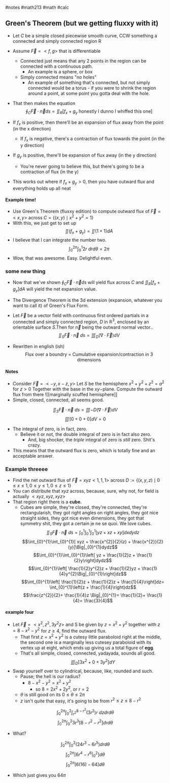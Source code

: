 #notes #math213 #math #calc



## Green's Theorem (but we getting fluxxy with it)
- Let $C$ be a simple closed piecewise smooth curve, CCW something a connected and simply connected region R
- Assume $\vec{F}=<f,g>$ that is differentiable
	- Connected just means that any 2 points in the region can be connected with a continuous path.
		- An example is a sphere, or box
	- Simply connected means "no holes"
		- An example of something that's connected, but not simply connected would be a torus - if you were to shrink the region around a point, at some point you gotta deal with the hole.
- That then makes the equation
	$$\oint_{C}\vec{F}\cdot\vec{n} ds = \iint_{R}[f_{x}+g_{y}\text{ honestly I dunno I whiffed this one}]$$
	
- If $f_{x}$ is positive, then there'll be an expansion of flux away from the point (in the x direction)
	- If $f_{x}$ is negative, there's a contraction of flux towards the point (in the y direction)
- If $g_{y}$ is positive, there'll be expansion of flux away (in the y direction)
	- You're never going to believe this, but there's going to be a contraction of flux (in the y)
- This works out where if $f_{x}+g_{y}>0$, then you have outward flux and everything holds up all neat

#### Example time!
- Use Green's Theorem (fluxxy edition) to compute outward flux of $\vec{F}=<x,y>$ across $C=\{(x,y)\mid x^{2}+y^{2}=1\}$
- With this, we just get to set up 
$$\iint (f_{x}+g_{y})=\iint(1+1)dA$$
- I believe that I can integrate the number two.
$$\int_{0}^{2\pi}\int_{0}^{1}2r\ drd\theta=2\pi$$
- Wow, that was awesome. Easy. Delightful even.

### some new thing
- Now that we've shown $\oint_{C}\vec{F}\cdot\vec{n}ds$ will yield flux across $C$ and $\iint_{R}[f_{x}+g_{y}]dA$ will yield the net expansion value.
- The Divergence Theorem is the 3d extension (expansion, whatever you want to call it) of Green's Flux Form.

- Let $\vec{F}$ be a vector field with continuous first ordered partials in a connected and simply connected region, $D$ in $\mathbb{R}^{3}$, enclosed by an orientable surface $S$.Then for $\vec{n}$ being the outward normal vector.. $$\iint_{S}\vec{F}\cdot\vec{n}\ ds = \iiint_{D}(\nabla \cdot \vec{F})dV$$
- Rewritten in english (ish)
$$\text{Flux over a boundry = Cumulative expansion/contraction in 3 dimensions}$$


#### Notes
- Consider $\vec{F}=<-y,x-z,y>$ Let $S$ be the hemisphere $x^{2}+y^{2}+z^{2}=a^{2}$ for $z>0$ Together with the base in the $xy-$plane. Compute the outward flux from there
![[marginally scuffed hemisphere]]
- Simple, closed, connected, all seems good.

$$\iint_{S}\vec{F}\cdot\vec{n} \ ds = \iiint-D (\nabla \cdot \vec{F})dV$$
$$\iiint[0+0+0]dV=0$$
- The integral of zero, is in fact, zero.
	- Believe it or not, the double integral of zero is in fact also zero.
		- And, big shocker, the *triple* integral of zero is *still* zero. Shit's crazy.
- This means that the outward flux is zero, which is totally fine and an acceptable answer.

### Example threeee
- Find the net outward flux of $\vec{F}=xyz<1,1,1>$ across $D:=\{(x,y,z)\mid 0 \leq x \leq 1, 0 \leq y \leq 1, 0 \leq z \leq 1\}$ 
- You can distribute that $xyz$ across, because, sure, why not, for field is actually $<xyz,xyz,xyz>$ 
- That region right there is a **cube.** 
	- Cubes are simple, they're closed, they're connected, they're rectangularish, they got right angles on right angles, they got nice straight sides, they got nice even dimensions, they got that symmetry shit, they got a certain je ne se quoi. We love cubes.
$$\iint_{S}\vec{F}\cdot \vec{n} \ ds = \int_{0}^{1}\int_{0}^{1}\int_{0}^{1}[yz + xz + xy]dxdydz$$
$$\int_{0}^{1}\int_{0}^{1}[ xyz + \frac{x^{2}}{2}(z) + \frac{x^{2}}{2}(y)]\Big|_{0}^{1}dydz$$
$$\int_{0}^{1}\int_{0}^{1}\left[ yz + \frac{1}{2}z + \frac{1}{2}y\right]dydz$$
$$\int_{0}^{1}\left[ \frac{1}{2}y^{2}z + \frac{1}{2}yz + \frac{1}{4}y^{2}\Big|_{0}^{1}\right]dz$$
$$\int_{0}^{1}\left[ \frac{1}{2}z + \frac{1}{2}z + \frac{1}{4}\right]dz= \int_{0}^{1}\left(z + \frac{1}{4}\right)dz$$
$$\frac{z^{2}}{2}+ \frac{1}{4}z \Big|_{0}^{1}= \frac{1}{2}+ \frac{1}{4}= \frac{3}{4}$$
#### example four
- Let $\vec{F}=<x^{2}, z^{2},3y^{2}z>$ and S be given by $z=x^{2}+y^{2}$ together with $z=8-x^{2}-y^{2}$ for $z \geq 4$, find the outward flux.
	- That first $z=x^{2}+y^{2}$ is a cutesy little paraboloid right at the middle, the second one is a marginally less cutesey paraboloid with its vertex up at eight, which ends up giving us a total figure of **egg**. 
	- That's all simple, closed, connected, yadayada, sounds all good.
$$\iiint_{D}[3x^{2}+0 + 3y^{2}]dY$$
- Swap yourself over to cylindrical, because, like, rounded and such.
	- Pause; the hell is our radius?
		- $8-x^{2}-y^{2}=x^{2}+y^{2}$
			- so $8=2x^{2}+2y^{2}$, or $r=2$
	- $\theta$ is still good on its $0 \leq \theta \leq 2\pi$
	- $z$ isn't quite that easy, it's going to be from $r^{2}\leq z \leq 8-r^{2}$ 

$$\int_{0}^{2\pi} \int_{0}^{2} \int_{r^{2}}^{8-r^{2}}(3r^{2})r \ dzdrd\theta $$
$$\int_{0}^{2\pi}\int_{0}^{2}3r^{3}[8-r^{2}-r^{2}]drd\theta$$
- What?

$$\int_{0}^{2\pi} \int_{0}^{2}(24r^{3}-6r^{5})drd\theta$$
$$\int_{0}^{2\pi}[ 6r^{4}-r^{6}\Big|_{0}^{2}] d\theta$$
$$\int_0^{2\pi}[6(16)-64]d\theta$$
- Which just gives you $64\pi$ 